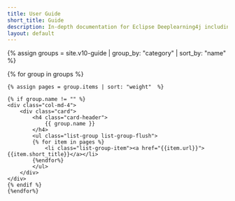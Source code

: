 ```yaml
---
title: User Guide
short_title: Guide
description: In-depth documentation for Eclipse Deeplearning4j including import, distributed training, early stopping, and GPU setup.
layout: default
---
```


{% assign groups = site.v10-guide | group_by: "category" | sort_by: "name" %}

<div class="row">
	{% for group in groups %}

	{% assign pages = group.items | sort: "weight"  %}

	{% if group.name != "" %}
	<div class="col-md-4">
	    <div class="card">
	        <h4 class="card-header">
	            {{ group.name }}
	        </h4>
	        <ul class="list-group list-group-flush">
	        {% for item in pages %}
		        <li class="list-group-item"><a href="{{item.url}}">{{item.short_title}}</a></li>
		    {%endfor%}
	        </ul>
	    </div>
	</div>
	{% endif %}
	{%endfor%}
</div>